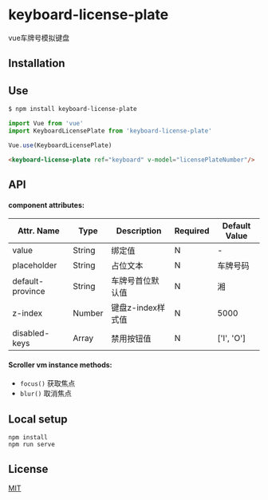 # keyboard-license-plate
vue车牌号模拟键盘

## Installation

## Use

```bash
$ npm install keyboard-license-plate
```

```js
import Vue from 'vue'
import KeyboardLicensePlate from 'keyboard-license-plate'

Vue.use(KeyboardLicensePlate)
```

``` html
<keyboard-license-plate ref="keyboard" v-model="licensePlateNumber"/>
```

## API

#### component attributes:
| Attr. Name | Type | Description | Required | Default Value |
|-----|-----|-----|-----|-----|
| value | String | 绑定值 | N | - |
| placeholder | String | 占位文本 | N | 车牌号码 |
| default-province | String | 车牌号首位默认值 | N | 湘 |
| z-index | Number | 键盘z-index样式值 | N | 5000 |
| disabled-keys | Array | 禁用按钮值 | N | ['I', 'O'] |

#### Scroller vm instance methods:
- `focus()` 获取焦点
- `blur()` 取消焦点

## Local setup

```
npm install
npm run serve
```

## License

[MIT](https://opensource.org/licenses/MIT)